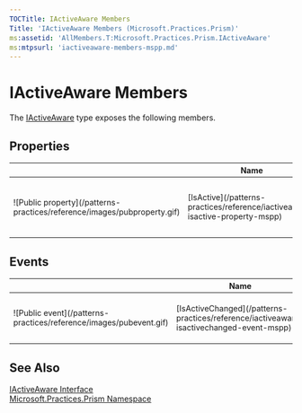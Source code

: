 ```yaml
---
TOCTitle: IActiveAware Members
Title: 'IActiveAware Members (Microsoft.Practices.Prism)'
ms:assetid: 'AllMembers.T:Microsoft.Practices.Prism.IActiveAware'
ms:mtpsurl: 'iactiveaware-members-mspp.md'
---
```


# IActiveAware Members

The [IActiveAware](/patterns-practices/reference/iactiveaware-interface-mspp) type exposes the following members.

## Properties

<table>
<thead>
<tr class="header">
<th> </th>
<th>Name</th>
<th>Description</th>
</tr>
</thead>
<tbody>
<tr class="odd">
<td>![Public property](/patterns-practices/reference/images/pubproperty.gif)</td>
<td>[IsActive](/patterns-practices/reference/iactiveaware-isactive-property-mspp)</td>
<td><div class="summary">
Gets or sets a value indicating whether the object is active.
</div></td>
</tr>
</tbody>
</table>

## Events

<table>
<thead>
<tr class="header">
<th> </th>
<th>Name</th>
<th>Description</th>
</tr>
</thead>
<tbody>
<tr class="odd">
<td>![Public event](/patterns-practices/reference/images/pubevent.gif)</td>
<td>[IsActiveChanged](/patterns-practices/reference/iactiveaware-isactivechanged-event-mspp)</td>
<td><div class="summary">
Notifies that the value for [IsActive](/patterns-practices/reference/iactiveaware-isactive-property-mspp) property has changed.
</div></td>
</tr>
</tbody>
</table>

## See Also

[IActiveAware Interface](/patterns-practices/reference/iactiveaware-interface-mspp)<br/>
[Microsoft.Practices.Prism Namespace](/patterns-practices/reference/mspp-namespace)<br/>
